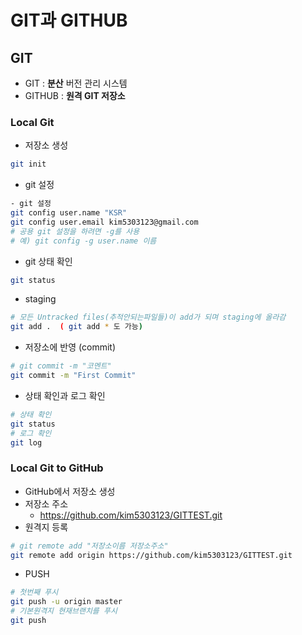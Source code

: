 # GIT과 GITHUB
## GIT

- GIT : **분산** 버전 관리 시스템
- GITHUB : **원격 GIT 저장소**

### Local Git

- 저장소 생성
```bash 
git init 
```

- git 설정
```bash
- git 설정
git config user.name "KSR"
git config user.email kim5303123@gmail.com
# 공용 git 설정을 하려면 -g를 사용
# 예) git config -g user.name 이름
```

- git 상태 확인
```bash
git status
```

- staging
```bash
# 모든 Untracked files(추적안되는파일들)이 add가 되며 staging에 올라감
git add .  ( git add * 도 가능)
```

- 저장소에 반영 (commit)
```bash
# git commit -m "코멘트"
git commit -m "First Commit" 
```

- 상태 확인과 로그 확인
```bash
# 상태 확인
git status  
# 로그 확인
git log     
```

### Local Git to GitHub
- GitHub에서 저장소 생성
- 저장소 주소
    -   https://github.com/kim5303123/GITTEST.git
- 원격지 등록
```bash
# git remote add "저장소이름 저장소주소"
git remote add origin https://github.com/kim5303123/GITTEST.git
```
- PUSH
```bash
# 첫번째 푸시
git push -u origin master
# 기본원격지 현재브랜치를 푸시
git push 
```